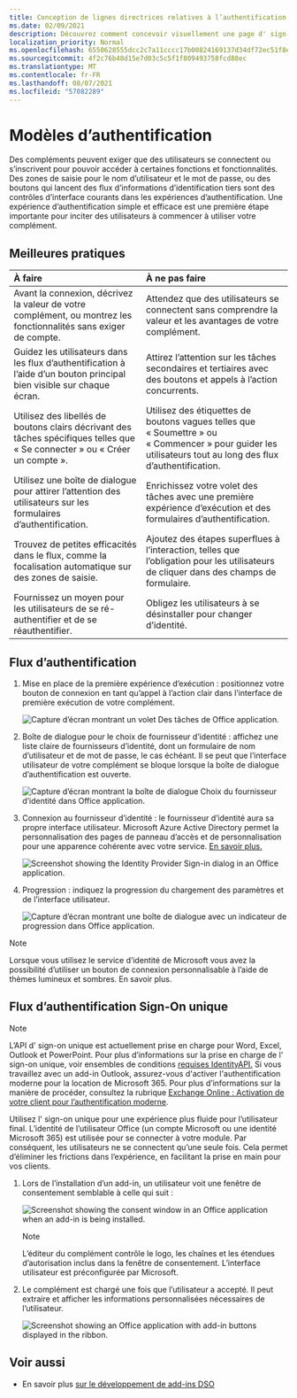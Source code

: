 ```yaml
---
title: Conception de lignes directrices relatives à l’authentification pour les compléments Office
ms.date: 02/09/2021
description: Découvrez comment concevoir visuellement une page d' sign-on ou d’inscription dans un Office de recherche.
localization_priority: Normal
ms.openlocfilehash: 6550628555dcc2c7a11cccc17b00824169137d34df72ec51f8e0962f56c9a54e
ms.sourcegitcommit: 4f2c76b48d15e7d03c5c5f1f809493758fcd88ec
ms.translationtype: MT
ms.contentlocale: fr-FR
ms.lasthandoff: 08/07/2021
ms.locfileid: "57082289"
---
```

# <a name="authentication-patterns"></a>Modèles d’authentification

Des compléments peuvent exiger que des utilisateurs se connectent ou s’inscrivent pour pouvoir accéder à certaines fonctions et fonctionnalités. Des zones de saisie pour le nom d’utilisateur et le mot de passe, ou des boutons qui lancent des flux d’informations d’identification tiers sont des contrôles d’interface courants dans les expériences d’authentification. Une expérience d’authentification simple et efficace est une première étape importante pour inciter des utilisateurs à commencer à utiliser votre complément.

## <a name="best-practices"></a>Meilleures pratiques

|À faire|À ne pas faire|
|:----|:----|
|Avant la connexion, décrivez la valeur de votre complément, ou montrez les fonctionnalités sans exiger de compte. |Attendez que des utilisateurs se connectent sans comprendre la valeur et les avantages de votre complément.|
|Guidez les utilisateurs dans les flux d’authentification à l’aide d’un bouton principal bien visible sur chaque écran. |Attirez l’attention sur les tâches secondaires et tertiaires avec des boutons et appels à l’action concurrents.|
|Utilisez des libellés de boutons clairs décrivant des tâches spécifiques telles que « Se connecter » ou « Créer un compte ». |Utilisez des étiquettes de boutons vagues telles que « Soumettre » ou « Commencer » pour guider les utilisateurs tout au long des flux d’authentification.|
|Utilisez une boîte de dialogue pour attirer l’attention des utilisateurs sur les formulaires d’authentification. |Enrichissez votre volet des tâches avec une première expérience d’exécution et des formulaires d’authentification.|
|Trouvez de petites efficacités dans le flux, comme la focalisation automatique sur des zones de saisie. |Ajoutez des étapes superflues à l’interaction, telles que l’obligation pour les utilisateurs de cliquer dans des champs de formulaire.|
|Fournissez un moyen pour les utilisateurs de se ré-authentifier et de se réauthentifier. |Obligez les utilisateurs à se désinstaller pour changer d’identité.|

## <a name="authentication-flow"></a>Flux d’authentification

1. Mise en place de la première expérience d’exécution : positionnez votre bouton de connexion en tant qu’appel à l’action clair dans l’interface de première exécution de votre complément.

    ![Capture d’écran montrant un volet Des tâches de Office application.](../images/add-in-fre-value-placemat.png)

1. Boîte de dialogue pour le choix de fournisseur d’identité : affichez une liste claire de fournisseurs d’identité, dont un formulaire de nom d’utilisateur et de mot de passe, le cas échéant. Il se peut que l’interface utilisateur de votre complément se bloque lorsque la boîte de dialogue d’authentification est ouverte.

    ![Capture d’écran montrant la boîte de dialogue Choix du fournisseur d’identité dans Office application.](../images/add-in-auth-choices-dialog.png)

1. Connexion au fournisseur d’identité : le fournisseur d’identité aura sa propre interface utilisateur. Microsoft Azure Active Directory permet la personnalisation des pages de panneau d’accès et de personnalisation pour une apparence cohérente avec votre service. [En savoir plus.](/azure/active-directory/fundamentals/customize-branding)

    ![Screenshot showing the Identity Provider Sign-in dialog in an Office application.](../images/add-in-auth-identity-sign-in.png)

1. Progression : indiquez la progression du chargement des paramètres et de l’interface utilisateur.

    ![Capture d’écran montrant une boîte de dialogue avec un indicateur de progression dans Office application.](../images/add-in-auth-modal-interstitial.png)

> [!NOTE]
> Lorsque vous utilisez le service d’identité de Microsoft vous avez la possibilité d’utiliser un bouton de connexion personnalisable à l’aide de thèmes lumineux et sombres. En savoir plus.

## <a name="single-sign-on-authentication-flow"></a>Flux d’authentification Sign-On unique

> [!NOTE]
> L’API d' sign-on unique est actuellement prise en charge pour Word, Excel, Outlook et PowerPoint. Pour plus d’informations sur la prise en charge de l' sign-on unique, voir ensembles de conditions [requises IdentityAPI.](../reference/requirement-sets/identity-api-requirement-sets.md) Si vous travaillez avec un add-in Outlook, assurez-vous d'activer l'authentification moderne pour la location de Microsoft 365. Pour plus d’informations sur la manière de procéder, consultez la rubrique [Exchange Online : Activation de votre client pour l’authentification moderne](https://social.technet.microsoft.com/wiki/contents/articles/32711.exchange-online-how-to-enable-your-tenant-for-modern-authentication.aspx).

Utilisez l' sign-on unique pour une expérience plus fluide pour l’utilisateur final. L’identité de l’utilisateur Office (un compte Microsoft ou une identité Microsoft 365) est utilisée pour se connecter à votre module. Par conséquent, les utilisateurs ne se connectent qu’une seule fois. Cela permet d’éliminer les frictions dans l’expérience, en facilitant la prise en main pour vos clients.

1. Lors de l’installation d’un add-in, un utilisateur voit une fenêtre de consentement semblable à celle qui suit :

    ![Screenshot showing the consent window in an Office application when an add-in is being installed.](../images/add-in-auth-SSO-consent-dialog.png)

    > [!NOTE]
    > L’éditeur du complément contrôle le logo, les chaînes et les étendues d’autorisation inclus dans la fenêtre de consentement. L’interface utilisateur est préconfigurée par Microsoft.

1. Le complément est chargé une fois que l’utilisateur a accepté. Il peut extraire et afficher les informations personnalisées nécessaires de l’utilisateur.

    ![Screenshot showing an Office application with add-in buttons displayed in the ribbon.](../images/add-in-ribbon.png)

## <a name="see-also"></a>Voir aussi

- En savoir plus [sur le développement de add-ins DSO](../develop/sso-in-office-add-ins.md)
